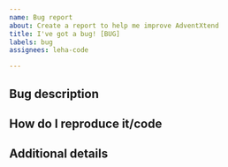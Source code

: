 ```yaml
---
name: Bug report
about: Create a report to help me improve AdventXtend
title: I've got a bug! [BUG]
labels: bug
assignees: leha-code

---
```


## Bug description
<!--Description of the bug-->

## How do I reproduce it/code

## Additional details

